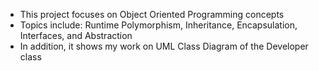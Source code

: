 - This project focuses on Object Oriented Programming concepts
- Topics include: Runtime Polymorphism, Inheritance, Encapsulation, Interfaces, and Abstraction
- In addition, it shows my work on UML Class Diagram of the Developer class
